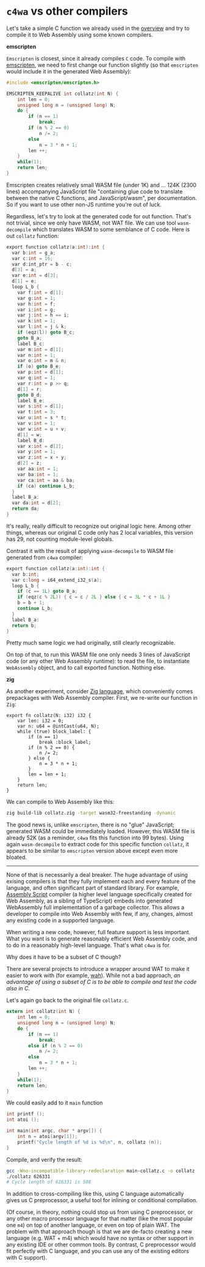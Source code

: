# `c4wa` vs other compilers

Let's take a simple C function we already used in the [overview](https://github.com/kign/c4wa/blob/master/README.md#usage)
and try to compile it to Web Assembly using some known compilers.

**emscripten**

`Emscripten` is closest, since it already compiles `C` code.
To compile with [emscripten](https://developer.mozilla.org/en-US/docs/WebAssembly/C_to_wasm), we need to first change
our function slightly (so that `emscripten` would include it in the generated Web Assembly):

```c
#include <emscripten/emscripten.h>

EMSCRIPTEN_KEEPALIVE int collatz(int N) {
    int len = 0;
    unsigned long n = (unsigned long) N;
    do {
        if (n == 1)
            break;
        if (n % 2 == 0)
            n /= 2;
        else
            n = 3 * n + 1;
        len ++;
    }
    while(1);
    return len;
}
```

Emscripten creates relatively small WASM file (under 1K) and ...  124K (2300 lines) accompanying 
JavaScript file "containing glue code to translate between the native C functions, and JavaScript/wasm", 
per documentation. So if you want to use other non-JS runtime you're out of luck.

Regardless, let's try to look at the generated code for out function. That's not trivial, since we only have 
WASM, not WAT file. We can use tool `wasm-decompile` which translates WASM to some semblance of C code. Here is
out `collatz` function:

```c
export function collatz(a:int):int {
  var b:int = g_a;
  var c:int = 16;
  var d:int_ptr = b - c;
  d[3] = a;
  var e:int = d[3];
  d[1] = e;
  loop L_b {
    var f:int = d[1];
    var g:int = 1;
    var h:int = f;
    var i:int = g;
    var j:int = h == i;
    var k:int = 1;
    var l:int = j & k;
    if (eqz(l)) goto B_c;
    goto B_a;
    label B_c:
    var m:int = d[1];
    var n:int = 1;
    var o:int = m & n;
    if (o) goto B_e;
    var p:int = d[1];
    var q:int = 1;
    var r:int = p >> q;
    d[1] = r;
    goto B_d;
    label B_e:
    var s:int = d[1];
    var t:int = 3;
    var u:int = s * t;
    var v:int = 1;
    var w:int = u + v;
    d[1] = w;
    label B_d:
    var x:int = d[2];
    var y:int = 1;
    var z:int = x + y;
    d[2] = z;
    var aa:int = 1;
    var ba:int = 1;
    var ca:int = aa & ba;
    if (ca) continue L_b;
  }
  label B_a:
  var da:int = d[2];
  return da;
}
```

It's really, really difficult to recognize out original logic here. Among other things, whereas our
original C code only has 2 local variables, this version has 29, not counting module-level globals.

Contrast it with the result of applying `wasm-decompile` to WASM file generated from `c4wa` compiler:

```c
export function collatz(a:int):int {
  var b:int;
  var c:long = i64_extend_i32_s(a);
  loop L_b {
    if (c == 1L) goto B_a;
    if (eqz(c % 2L)) { c = c / 2L } else { c = 3L * c + 1L }
    b = b + 1;
    continue L_b;
  }
  label B_a:
  return b;
}
```

Pretty much same logic we had originally, still clearly recognizable.

On top of that, to run this WASM file one only needs 3 lines of JavaScript code (or any other Web Assembly runtime): 
to read the file, to instantiate `WebAssembly` object, and to call exported function. Nothing else.

**zig**

As another experiment, consider [Zig language](https://ziglang.org/), which conveniently comes 
prepackages with Web Assembly compiler. First, we re-write our function in `Zig`:

```zig
export fn collatz(N: i32) i32 {
    var len: i32 = 0;
    var n: u64 = @intCast(u64, N);
    while (true) block_label: {
        if (n == 1)
            break :block_label;
        if (n % 2 == 0) {
            n /= 2;
        } else {
            n = 3 * n + 1;
        }
        len = len + 1;
    }
    return len;
}
```

We can compile to Web Assembly like this:

```bash
zig build-lib collatz.zig -target wasm32-freestanding -dynamic
```

The good news is, unlike `emscripten`, there is no "glue" JavaScript; generated WASM could be immediately loaded. 
However, this WASM file is already 52K (as a reminder, `c4wa` fits this function into 99 bytes). 
Using again `wasm-decompile` to extract code for this specific function `collatz`, 
it appears to be similar to `emscripten` version above except even more bloated.

-------

None of that is necessarily a deal breaker. The huge advantage of using exising compilers is that
they fully implement each and every feature of the language, and often significant part of standard library. 
For example, [Assembly Script](https://www.assemblyscript.org/) compiler (a higher level language specifically 
created for Web Assembly, as a sibling of TypeScript) embeds into generated WebAssembly full implementation of 
a garbage collector. This allows a developer to compile into Web Assembly with few, if any, changes, 
almost any existing code in a supported language.

When writing a new code, however, full feature support is less important. What you want is to generate
reasonably efficient Web Assembly code, and to do in a reasonably high-level language. That's what `c4wa` is for.

Why does it have to be a subset of C though?

There are several projects to introduce a wrapper around WAT to make it easier to work with
(for example, [wah](https://github.com/tmcw/wah)). While not a bad approach, *an advantage of using 
a subset of C is to be able to compile and test the code also in C*.

Let's again go back to the original file `collatz.c`.

```c
extern int collatz(int N) {
    int len = 0;
    unsigned long n = (unsigned long) N;
    do {
        if (n == 1)
            break;
        else if (n % 2 == 0)
            n /= 2;
        else
            n = 3 * n + 1;
        len ++;
    }
    while(1);
    return len;
}
```

We could easily add to it `main` function

```c
int printf ();
int atoi ();

int main(int argc, char * argv[]) {
    int n = atoi(argv[1]);
    printf("Cycle length of %d is %d\n", n, collatz (n));
}
```

Compile, and verify the result:

```bash
gcc -Wno-incompatible-library-redeclaration main-collatz.c -o collatz
./collatz 626331
# Cycle length of 626331 is 508
```

In addition to cross-compiling like this, using C language automatically gives us C preprocessor, 
a useful tool for inlining or conditional compilation. 

(Of course, in theory, nothing could stop us from using C preprocessor,
or any other macro processor language for that matter (like the most popular one `m4`) on top of
another language, or even on top of plain WAT. The problem with that approach though is that we are 
de-facto creating a new language (e.g. WAT + m4) which
would have no syntax or other support in any existing IDE or other common tools. By contrast, C preprocessor
would fit perfectly with C language, and you can use any of the existing editors with C support).

